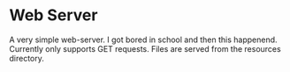 # Web Server
A very simple web-server. I got bored in school and then this happenend. Currently only supports GET requests. Files are served from the resources directory.
